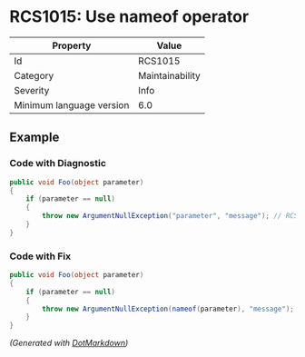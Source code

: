 # RCS1015: Use nameof operator

| Property                 | Value           |
| ------------------------ | --------------- |
| Id                       | RCS1015         |
| Category                 | Maintainability |
| Severity                 | Info            |
| Minimum language version | 6\.0            |

## Example

### Code with Diagnostic

```csharp
public void Foo(object parameter)
{
    if (parameter == null)
    {
        throw new ArgumentNullException("parameter", "message"); // RCS1015
    }
}
```

### Code with Fix

```csharp
public void Foo(object parameter)
{
    if (parameter == null)
    {
        throw new ArgumentNullException(nameof(parameter), "message");
    }
}
```


*\(Generated with [DotMarkdown](http://github.com/JosefPihrt/DotMarkdown)\)*